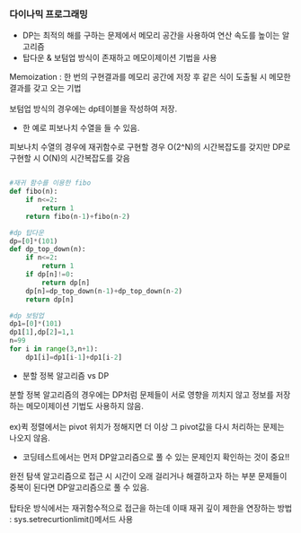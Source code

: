 ### 다이나믹 프로그래밍

- DP는 최적의 해를 구하는 문제에서 메모리 공간을 사용하여 연산 속도를 높이는 알고리즘
- 탑다운 & 보텀업 방식이 존재하고 메모이제이션 기법을 사용

Memoization : 한 번의 구현결과를 메모리 공간에 저장 후 같은 식이 도출될 시 메모한 결과를 갖고 오는 기법
<br><br>보텀업 방식의 경우에는 dp테이블을 작성하여 저장.

- 한 예로 피보나치 수열을 들 수 있음.

피보나치 수열의 경우에 재귀함수로 구현할 경우 O(2^N)의 시간복잡도를 갖지만 DP로 구현할 시 O(N)의 시간복잡도를 갖음

```python : fibo.py

#재귀 함수를 이용한 fibo
def fibo(n):
    if n<=2:
        return 1
    return fibo(n-1)+fibo(n-2)

#dp 탑다운
dp=[0]*(101)
def dp_top_down(n):
    if n<=2:
        return 1
    if dp[n]!=0:
        return dp[n]
    dp[n]=dp_top_down(n-1)+dp_top_down(n-2)
    return dp[n]

#dp 보텀업
dp1=[0]*(101)
dp1[1],dp[2]=1,1
n=99
for i in range(3,n+1):
    dp1[i]=dp1[i-1]+dp1[i-2]

```

- 분할 정복 알고리즘 vs DP

분할 정복 알고리즘의 경우에는 DP처럼 문제들이 서로 영향을 끼치지 않고 정보를 저장하는 메모이제이션 기법도 사용하지 않음.<br><br>
ex)퀵 정렬에서는 pivot 위치가 정해지면 더 이상 그 pivot값을 다시 처리하는 문제는 나오지 않음.

- 코딩테스트에서는 먼저 DP알고리즘으로 풀 수 있는 문제인지 확인하는 것이 중요!!

완전 탐색 알고리즘으로 접근 시 시간이 오래 걸리거나 해결하고자 하는 부분 문제들이 중복이 된다면 DP알고리즘으로 풀 수 있음.<br><br>
탑타운 방식에서는 재귀함수적으로 접근을 하는데 이때 재귀 깊이 제한을 연장하는 방법 : sys.setrecurtionlimit()메서드 사용
